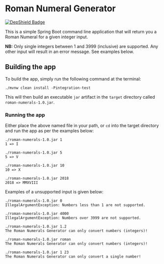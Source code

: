 # Roman Numeral Generator
[![DepShield Badge](https://depshield.sonatype.org/badges/anthonyjsargeant/roman-numeral-generator/depshield.svg)](https://depshield.github.io)

This is a simple Spring Boot command line application that will return you a Roman Numeral for a given integer input.

**NB:** Only single integers between 1 and 3999 (inclusive) are supported. Any other input will result in an error message. See examples below.

## Building the app
To build the app, simply run the following command at the terminal:

```text
./mvnw clean install -Pintegration-test
```

This will then build an executable `jar` artifact in the `target` directory called `roman-numerals-1.0.jar`.

### Running the app
Either place the above named file in your path, or `cd` into the target directory and run the app as per the examples below:
```text
./roman-numerals-1.0.jar 1
1 => I
```
```text
./roman-numerals-1.0.jar 5
5 => V
```
```text
./roman-numerals-1.0.jar 10
10 => X
```
```text
./roman-numerals-1.0.jar 2018
2018 => MMXVIII
```
Examples of a unsupported input is given below:
```text
./roman-numerals-1.0.jar 0   
IllegalArgumentException: Numbers less than 1 are not supported.
```
```text
./roman-numerals-1.0.jar 4000
IllegalArgumentException: Numbers over 3999 are not supported.
```
```text
./roman-numerals-1.0.jar 1.2
The Roman Numerals Generator can only convert numbers (integers)!
```
```text
./roman-numerals-1.0.jar roman
The Roman Numerals Generator can only convert numbers (integers)!
```
```text
./roman-numerals-1.0.jar 1 23 
The Roman Numerals Generator can only convert a single number!
```
